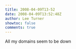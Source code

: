 ```yaml
---
title: 2008-04-09T13-52
date: 2008-04-09T13:52:48Z
author: Lee Turner
showtoc: false
comments: true
---
```


All my domains seem to be down

